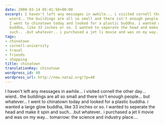 ```yaml
---
date: 2000-03-14 05:41:58+00:00
excerpt: I haven't left any messages in awhile... i visited cornell the other day...
  wierd.. the buildings are all so small and there isn't enough people... but whatever...
  I went to chinatown today and looked for a plastic buddha. i wanted a large glow
  buddha, like 33 inches or so. I wanted to seperate the head and make it spin and
  such.. .but whatever.. i purchased a jet li movie and was on my way... ...
tags:
- chinatown
- cornell-university
- travel
- friends
- shopping
title: chinatown
translationKey: chinatown
wordpress_id: 40
wordpress_url: http://new.nata2.org/?p=40
---
```


I haven't left any messages in awhile... i visited cornell the other day... wierd.. the buildings are all so small and there isn't enough people... but whatever... I went to chinatown today and looked for a plastic buddha. i wanted a large glow buddha, like 33 inches or so. I wanted to seperate the head and make it spin and such.. .but whatever.. i purchased a jet li movie and was on my way... tomarrow: the science and industry place....